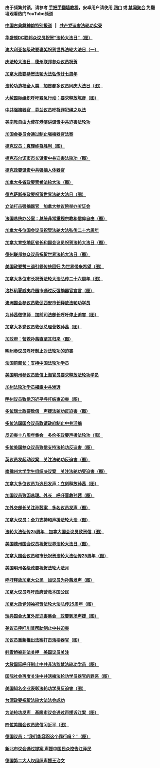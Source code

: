 #### 由于频繁封锁，请参考 [手把手翻墙教程](https://github.com/gfw-breaker/guides/wiki/)，安卓用户请使用 [网门](https://github.com/gfw-breaker/bn-android/blob/master/ogate.md?t=05280808?t=05280801) 或 [禁闻聚合](https://github.com/gfw-breaker/bn-android) 免翻墙观看热门YouTube频道 

#### [中国古典舞神韵特别报道](shenyun.md?t=05280808?t=05280801) &nbsp;&nbsp;|&nbsp;&nbsp; [共产党迫害法轮功实录](https://github.com/gfw-breaker/mh-news/)  

#### [华盛顿DC联邦众议员祝贺“法轮大法日”（图）](../pages/140/387526.md?t=05280808?t=05280801) 

#### [澳大利亚各级政要褒奖祝贺世界法轮大法日（一）](../pages/140/387373.md?t=05280808?t=05280801) 

#### [庆法轮大法日　德州联邦参众议员祝贺](../pages/140/387359.md?t=05280808?t=05280801) 

#### [加拿大政要恭贺法轮大法弘传廿七周年](../pages/140/387296.md?t=05280808?t=05280801) 

#### [法轮功造福全人类　加首都多议员同庆大法日（图）](../pages/140/386620.md?t=05280808?t=05280801) 

#### [大赦国际组织呼吁紧急行动：要求释放陈彦（图）](../pages/140/385842.md?t=05280808?t=05280801) 

#### [中共强摘器官　芬兰议员吁将罪犯绳之以法](../pages/140/384647.md?t=05280808?t=05280801) 

#### [美宗教自由大使在港演讲谴责中共迫害法轮功](../pages/140/383666.md?t=05280808?t=05280801) 

#### [加国会委员会通过制止强摘器官法案](../pages/140/383384.md?t=05280808?t=05280801) 

#### [捷克议员：真理终将胜利（图）](../pages/140/375164.md?t=05280808?t=05280801) 

#### [捷克布尔诺市市长谴责中共迫害法轮功（图）](../pages/140/372488.md?t=05280808?t=05280801) 

#### [捷克政要谴责中共强摘人体器官](../pages/140/372064.md?t=05280808?t=05280801) 

#### [加拿大多省政要赞誉法轮大法（图）](../pages/140/368182.md?t=05280808?t=05280801) 

#### [德克萨斯州政要祝贺世界法轮大法日（图）](../pages/140/368168.md?t=05280808?t=05280801) 

#### [立法打击强摘器官　加拿大参议院举办听证会](../pages/140/368073.md?t=05280808?t=05280801) 

#### [法国总统办公室：总统非常重视宗教和信仰自由（图）](../pages/140/366732.md?t=05280808?t=05280801) 

#### [加拿大多位国会议员祝贺法轮大法弘传二十六周年](../pages/140/366197.md?t=05280808?t=05280801) 

#### [加拿大育空地区省长和国会议员祝贺法轮大法日（图）](../pages/140/366153.md?t=05280808?t=05280801) 

#### [德州联邦参众议员祝贺世界法轮大法日（图）](../pages/140/366155.md?t=05280808?t=05280801) 

#### [美国政要赞三退引领传统回归  为世界带来希望（图）](../pages/140/366061.md?t=05280808?t=05280801) 

#### [加拿大多位市长祝贺法轮大法弘传二十六周年（图）](../pages/140/365662.md?t=05280808?t=05280801) 

#### [洛杉矶夏威夷花园市通过反强摘器官宣言（图）](../pages/140/363015.md?t=05280808?t=05280801) 

#### [澳洲国会参议员敦促西安市长释放法轮功学员](../pages/140/359317.md?t=05280808?t=05280801) 

#### [为孙茜做律师　加前司法部长呼吁停止迫害（图）](../pages/140/357409.md?t=05280808?t=05280801) 

#### [加拿大多党议员敦促总理营救孙茜（图）](../pages/140/356609.md?t=05280808?t=05280801) 

#### [加政府：营救孙茜直至其归来（图）](../pages/140/356085.md?t=05280808?t=05280801) 

#### [明州参议员呼吁制止对法轮功的迫害](../pages/140/355782.md?t=05280808?t=05280801) 

#### [法国前部长：支持中国法轮功学员](../pages/140/355533.md?t=05280808?t=05280801) 

#### [美国明州参议员致信上海官员要求释放法轮功学员](../pages/140/353946.md?t=05280808?t=05280801) 

#### [加州法轮功学员揭露中共渗透](../pages/140/353810.md?t=05280808?t=05280801) 

#### [明州议员致信习近平呼吁结束迫害（图）](../pages/140/352022.md?t=05280808?t=05280801) 

#### [多位瑞士政要致信　声援法轮功反迫害（图）](../pages/140/351582.md?t=05280808?t=05280801) 

#### [多位法国国会议员敦请政府制止中共活摘](../pages/140/351586.md?t=05280808?t=05280801) 

#### [反迫害十八周年集会　多伦多政要声援法轮功（图）](../pages/140/351530.md?t=05280808?t=05280801) 

#### [多位美国参众议员致信支持法轮功反迫害（图）](../pages/140/351535.md?t=05280808?t=05280801) 

#### [英议员发起动议案　关注法轮功反迫害（图）](../pages/140/351176.md?t=05280808?t=05280801) 

#### [南佛州大学学生组织决议案　关注法轮功受迫害（图）](../pages/140/350856.md?t=05280808?t=05280801) 

#### [加拿大多位议员为选民发声：立刻释放孙茜（图）](../pages/140/350197.md?t=05280808?t=05280801) 

#### [加国议员致函总理、外长　呼吁营救孙茜（图）](../pages/140/349940.md?t=05280808?t=05280801) 

#### [加外交部长关注孙茜案　多名议员发声（图）](../pages/140/348619.md?t=05280808?t=05280801) 

#### [加拿大议员：全力支持和声援法轮大法（图）](../pages/140/348617.md?t=05280808?t=05280801) 

#### [法轮大法弘传25周年　加拿大国会议员致贺信（图）](../pages/140/348526.md?t=05280808?t=05280801) 

#### [美国德州国会议员祝贺世界法轮大法日（图）](../pages/140/348211.md?t=05280808?t=05280801) 

#### [加拿大国会议员和市长祝贺法轮大法弘传25周年（图）](../pages/140/347896.md?t=05280808?t=05280801) 

#### [美国明州各级政要祝贺法轮大法月](../pages/140/347662.md?t=05280808?t=05280801) 

#### [呼吁释放加拿大公民　加议员为孙茜发声（图）](../pages/140/347645.md?t=05280808?t=05280801) 

#### [加拿大议员呼吁政府营救本国公民](../pages/140/346803.md?t=05280808?t=05280801) 

#### [加拿大政党领袖祝贺法轮大法弘传25周年（图）](../pages/140/346798.md?t=05280808?t=05280801) 

#### [瑞典国会大厦外反迫害集会　政要到场声援（图）](../pages/140/346802.md?t=05280808?t=05280801) 

#### [美议员呼吁川普帮助制止中共迫害](../pages/140/345583.md?t=05280808?t=05280801) 

#### [加议员重新推出法案打击活摘器官（图）](../pages/140/345324.md?t=05280808?t=05280801) 

#### [韩雪娇被非法关押　美国议员关注](../pages/140/344391.md?t=05280808?t=05280801) 

#### [大赦国际呼吁制止中共非法监禁法轮功学员（图）](../pages/140/343541.md?t=05280808?t=05280801) 

#### [国际社会再度关注中共活摘法轮功学员器官的罪恶（图）](../pages/140/343083.md?t=05280808?t=05280801) 

#### [美国知名企业表彰法轮功学员反迫害（图）](../pages/140/339658.md?t=05280808?t=05280801) 

#### [台湾政要祝贺法轮大法法会成功](../pages/140/338527.md?t=05280808?t=05280801) 

#### [为法轮功发声　基隆市议会通过声援诉江案（图）](../pages/140/338465.md?t=05280808?t=05280801) 

#### [四位美国会议员致信习近平（图）](../pages/140/337263.md?t=05280808?t=05280801) 

#### [德国议员：“我们能容忍这个罪行吗？”（图）](../pages/140/337008.md?t=05280808?t=05280801) 

#### [新北市议会通过提案 声援中国民众控告江泽民](../pages/140/336623.md?t=05280808?t=05280801) 

#### [德国第二大人权组织声援王治文](../pages/140/333590.md?t=05280808?t=05280801) 

